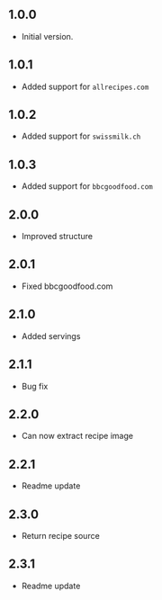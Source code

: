 ## 1.0.0
- Initial version.
## 1.0.1
- Added support for `allrecipes.com`
## 1.0.2
- Added support for `swissmilk.ch`
## 1.0.3
- Added support for `bbcgoodfood.com`
## 2.0.0
- Improved structure
## 2.0.1
- Fixed bbcgoodfood.com
## 2.1.0
- Added servings
## 2.1.1
- Bug fix
## 2.2.0
- Can now extract recipe image
## 2.2.1
- Readme update
## 2.3.0
- Return recipe source
## 2.3.1
- Readme update